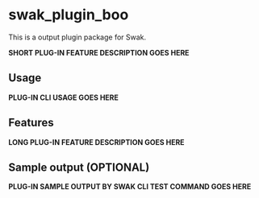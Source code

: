 # swak_plugin_boo

This is a output plugin package for Swak.

**SHORT PLUG-IN FEATURE DESCRIPTION GOES HERE**

## Usage

**PLUG-IN CLI USAGE GOES HERE**

## Features

**LONG PLUG-IN FEATURE DESCRIPTION GOES HERE**

## Sample output (OPTIONAL)

**PLUG-IN SAMPLE OUTPUT BY SWAK CLI TEST COMMAND GOES HERE**